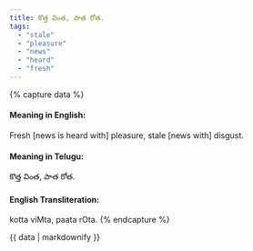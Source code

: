 ```yaml
---
title: కొత్త వింత, పాత రోత.
tags:
  - "stale"
  - "pleasure"
  - "news"
  - "heard"
  - "fresh"
---
```


{% capture data %}
#### Meaning in English:
Fresh [news is heard with] pleasure, stale [news with] disgust.

#### Meaning in Telugu:
కొత్త వింత, పాత రోత.

#### English Transliteration:
kotta viMta, paata rOta.
{% endcapture %}

{{ data | markdownify }}

